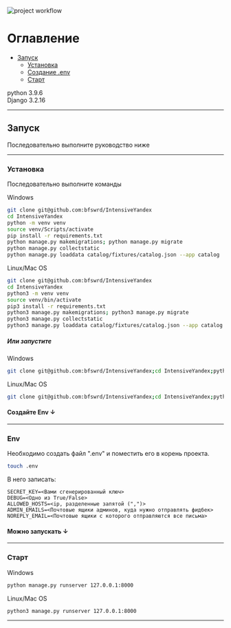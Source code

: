 ![project workflow](https://github.com/bfswrd/IntensiveYandex/actions/workflows/python-package.yml/badge.svg)

# Оглавление

* [Запуск](#Запуск)
    * [Установка](#Установка)
    * [Создание .env](#Env)
    * [Старт](#Старт)

python 3.9.6  
Django 3.2.16

---

## Запуск

Последовательно выполните руководство ниже

---

### Установка

Последовательно выполните команды

Windows

```bash
git clone git@github.com:bfswrd/IntensiveYandex
cd IntensiveYandex
python -m venv venv
source venv/Scripts/activate
pip install -r requirements.txt
python manage.py makemigrations; python manage.py migrate
python manage.py collectstatic
python manage.py loaddata catalog/fixtures/catalog.json --app catalog  
``` 

Linux/Mac OS

```bash
git clone git@github.com:bfswrd/IntensiveYandex
cd IntensiveYandex
python3 -m venv venv
source venv/bin/activate
pip3 install -r requirements.txt
python3 manage.py makemigrations; python3 manage.py migrate
python3 manage.py collectstatic 
python3 manage.py loaddata catalog/fixtures/catalog.json --app catalog 
``` 

##### Или запустите

Windows

```bash
git clone git@github.com:bfswrd/IntensiveYandex;cd IntensiveYandex;python -m venv venv;source venv/Scripts/activate;pip install -r requirements.txt;python manage.py makemigrations;python manage.py migrate;python manage.py collectstatic;python manage.py loaddata catalog/fixtures/catalog.json --app catalog;  
```

Linux/Mac OS

```bash
git clone git@github.com:bfswrd/IntensiveYandex;cd IntensiveYandex;python3 -m venv venv;source venv/bin/activate;pip3 install -r requirements.txt;python3 manage.py makemigrations;python3 manage.py migrate;python3 manage.py collectstatic;python3 manage.py loaddata catalog/fixtures/catalog.json --app catalog
```

#### Создайте Env ↓

---

### Env

Необходимо создать файл ".env" и поместить его в корень проекта.

```bash
touch .env
```

В него записать:

```text
SECRET_KEY=<Вами сгенерированный ключ>
DEBUG=<Одно из True/False>
ALLOWED_HOSTS=<ip, разделенные запятой (",")>
ADMIN_EMAILS=<Почтовые ящики админов, куда нужно отправлять фидбек>
NOREPLY_EMAIL=<Почтовые ящики с которого отправляются все письма>
```

#### Можно запускать ↓

---

### Старт

Windows

```bash
python manage.py runserver 127.0.0.1:8000
```

Linux/Mac OS

```bash
python3 manage.py runserver 127.0.0.1:8000
```

---
